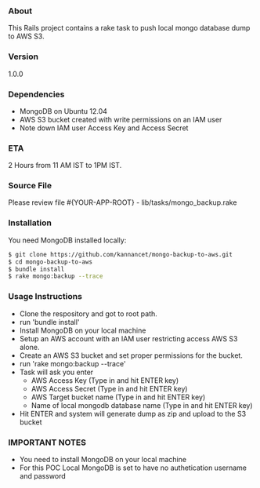 ### About 
This Rails project contains a rake task to push local mongo database dump to AWS S3.

### Version
1.0.0

### Dependencies
  - MongoDB on Ubuntu 12.04
  - AWS S3 bucket created with write permissions on an IAM user
  - Note down IAM user Access Key and Access Secret

### ETA
2 Hours from 11 AM IST to 1PM IST.

### Source File
Please review file #{YOUR-APP-ROOT} - lib/tasks/mongo_backup.rake

### Installation
You need MongoDB installed locally:

```sh
$ git clone https://github.com/kannancet/mongo-backup-to-aws.git
$ cd mongo-backup-to-aws
$ bundle install
$ rake mongo:backup --trace

```
### Usage Instructions
  - Clone the respository and got to root path.
  - run 'bundle install'
  - Install MongoDB on your local machine
  - Setup an AWS account with an IAM user restricting access AWS S3 alone.
  - Create an AWS S3 bucket and set proper permissions for the bucket.
  - run 'rake mongo:backup --trace'
  - Task will ask you enter
    -   AWS Access Key (Type in and hit ENTER key)
    -   AWS Access Secret (Type in and hit ENTER key)
    -   AWS Target bucket name (Type in and hit ENTER key)
    -   Name of local mongodb database name (Type in and hit ENTER key)
  - Hit ENTER and system will generate dump as zip and upload to the S3 bucket

### IMPORTANT NOTES
  -   You need to install MongoDB on your local machine
  - For this POC Local MongoDB is set to have no authetication username and password


